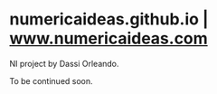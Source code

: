 # numericaideas.github.io | www.numericaideas.com

NI project by Dassi Orleando.

To be continued soon.
